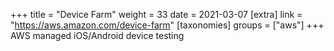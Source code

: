 +++
title = "Device Farm"
weight = 33
date = 2021-03-07
[extra]
link = "https://aws.amazon.com/device-farm"
[taxonomies]
groups = ["aws"]
+++
AWS managed iOS/Android device testing

